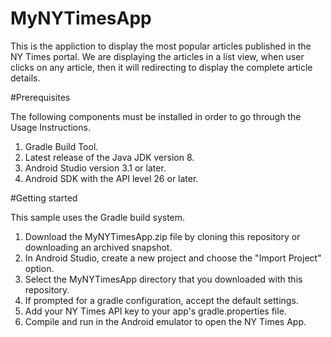 # MyNYTimesApp
This is the appliction to display the most popular articles published in the NY Times portal. We are displaying the articles in a list view, when user clicks on any article, then it will redirecting to display the complete article details.

#Prerequisites

The following components must be installed in order to go through the Usage Instructions.

1. Gradle Build Tool.
2. Latest release of the Java JDK version 8.
3. Android Studio version 3.1 or later.
4. Android SDK with the API level 26 or later.

#Getting started

This sample uses the Gradle build system.

1. Download the MyNYTimesApp.zip file by cloning this repository or downloading an archived snapshot.
2. In Android Studio, create a new project and choose the "Import Project" option.
3. Select the MyNYTimesApp directory that you downloaded with this repository.
4. If prompted for a gradle configuration, accept the default settings. 
5. Add your NY Times API key to your app's gradle.properties file.
6. Compile and run in the Android emulator to open the NY Times App.
